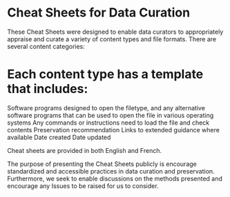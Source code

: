 # Cheat Sheets for Data Curation

These Cheat Sheets were designed to enable data curators to appropriately appraise and curate a variety of content types and file formats. There are several content categories:



# Each content type has a template that includes:
Software programs designed to open the filetype, and any alternative software programs that can be used to open the file in various operating systems
Any commands or instructions need to load the file and check contents
Preservation recommendation
Links to extended guidance where available
Date created
Date updated


Cheat sheets are provided in both English and French.

The purpose of presenting the Cheat Sheets publicly is encourage standardized and accessible practices in data curation and preservation. Furthermore, we seek to enable discussions on the methods presented and encourage any Issues to be raised for us to consider.

